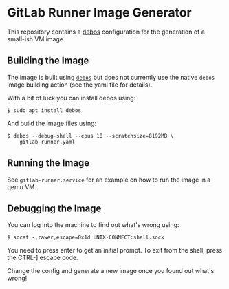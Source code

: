 GitLab Runner Image Generator
=============================

This repository contains a [debos](https://github.com/go-debos/debos)
configuration for the generation of a small-ish VM image.

Building the Image
------------------

The image is built using [`debos`](https://github.com/go-debos/debos) but does
not currently use the native `debos` image building action (see the yaml file
for details).

With a bit of luck you can install debos using:

    $ sudo apt install debos

And build the image files using:

    $ debos --debug-shell --cpus 10 --scratchsize=8192MB \
        gitlab-runner.yaml

Running the Image
-----------------

See `gitlab-runner.service` for an example on how to run the image in a
qemu VM.

Debugging the Image
-------------------

You can log into the machine to find out what's wrong using:

    $ socat -,rawer,escape=0x1d UNIX-CONNECT:shell.sock

You need to press enter to get an initial prompt.
To exit from the shell, press the CTRL-] escape code.

Change the config and generate a new image once you found out what's wrong!
